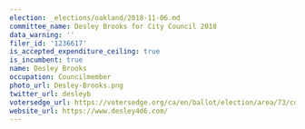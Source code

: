 ```yaml
---
election: _elections/oakland/2018-11-06.md
committee_name: Desley Brooks for City Council 2018
data_warning: ''
filer_id: '1236617'
is_accepted_expenditure_ceiling: true
is_incumbent: true
name: Desley Brooks
occupation: Councilmember
photo_url: Desley-Brooks.png
twitter_url: desleyb
votersedge_url: https://votersedge.org/ca/en/ballot/election/area/73/contests/contest/17341/candidate/139763?&county=alameda%20county&election_authority_id=1
website_url: https://www.desley4d6.com/
---
```

